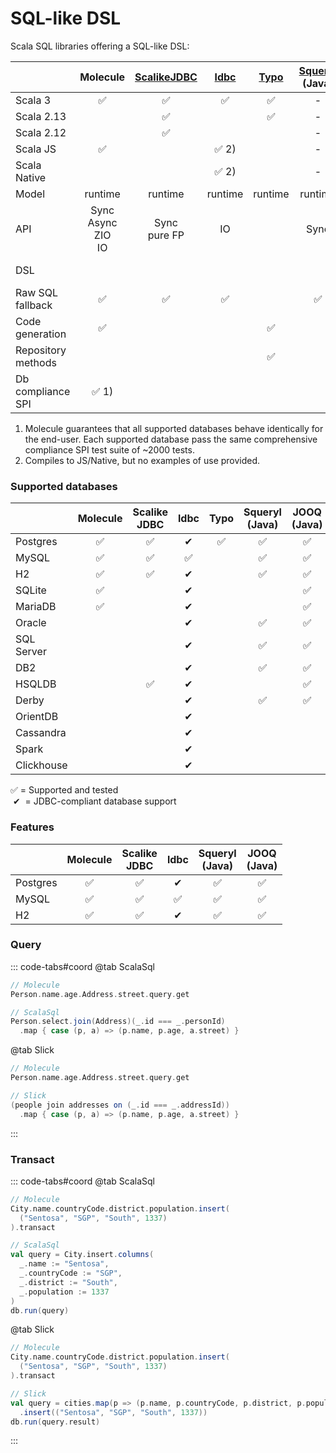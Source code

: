 # SQL-like DSL

Scala SQL libraries offering a SQL-like DSL:

|                    |          Molecule          |  [ScalikeJDBC]   | [ldbc]  | [Typo]  | [Squeryl]<br>(Java) | [JOOQ]<br>(Java) |
|--------------------|:--------------------------:|:----------------:|:-------:|:-------:|:-------------------:|:----------------:|
| Scala 3            |             ✅              |        ✅         |    ✅    |    ✅    |          -          |        -         |
| Scala 2.13         |                            |        ✅         |         |    ✅    |          -          |        -         |
| Scala 2.12         |                            |        ✅         |         |         |          -          |        -         |
| Scala JS           |             ✅              |                  |  ✅ 2)   |         |          -          |        -         |
| Scala Native       |                            |                  |  ✅ 2)   |         |          -          |        -         |
| Model              |          runtime           |     runtime      | runtime | runtime |       runtime       |     runtime      |
| API                | Sync<br>Async<br>ZIO<br>IO | Sync<br/>pure FP |   IO    |         |        Sync         |       Sync       |
| DSL                |                            |                  |         |         |                     |     SQL 1-1      |
| Raw SQL fallback   |             ✅              |        ✅         |    ✅    |         |          ✅          |        ✅         |
| Code generation    |             ✅              |                  |         |    ✅    |                     |                  |
| Repository methods |                            |                  |         |    ✅    |                     |                  |
| Db compliance SPI  |            ✅ 1)            |                  |         |         |                     |                  |

1) Molecule guarantees that all supported databases behave identically for the end-user. Each supported database pass the same comprehensive compliance SPI test suite of ~2000 tests.
2) Compiles to JS/Native, but no examples of use provided.

### Supported databases

|            | Molecule | Scalike<br>JDBC | ldbc | Typo | Squeryl<br>(Java) | JOOQ<br>(Java) |
|------------|:--------:|:---------------:|:----:|:----:|:-----------------:|:--------------:|
| Postgres   |    ✅     |        ✅        |  ✔   |  ✅   |         ✅         |       ✅        |
| MySQL      |    ✅     |        ✅        |  ✅   |      |         ✅         |       ✅        |
| H2         |    ✅     |        ✅        |  ✔   |      |         ✅         |       ✅        |
| SQLite     |    ✅     |                 |  ✔   |      |                   |       ✅        |
| MariaDB    |    ✅     |                 |  ✔   |      |                   |       ✅        |
| Oracle     |          |                 |  ✔   |      |         ✅         |       ✅        |
| SQL Server |          |                 |  ✔   |      |         ✅         |       ✅        |
| DB2        |          |                 |  ✔   |      |         ✅         |       ✅        |
| HSQLDB     |          |        ✅        |  ✔   |      |                   |       ✅        |
| Derby      |          |                 |  ✔   |      |         ✅         |       ✅        |
| OrientDB   |          |                 |  ✔   |      |                   |                |
| Cassandra  |          |                 |  ✔   |      |                   |                |
| Spark      |          |                 |  ✔   |      |                   |                |
| Clickhouse |          |                 |  ✔   |      |                   |                |

✅ = Supported and tested<br>
&nbsp;✔ &nbsp;= JDBC-compliant database support

### Features

|          | Molecule | Scalike<br>JDBC | ldbc | Squeryl<br>(Java) | JOOQ<br>(Java) |
|----------|:--------:|:---------------:|:----:|:-----------------:|:--------------:|
| Postgres |    ✅     |        ✅        |  ✔   |         ✅         |       ✅        |
| MySQL    |    ✅     |        ✅        |  ✅   |         ✅         |       ✅        |
| H2       |    ✅     |        ✅        |  ✔   |         ✅         |       ✅        |


### Query

::: code-tabs#coord
@tab ScalaSql

```scala
// Molecule
Person.name.age.Address.street.query.get

// ScalaSql
Person.select.join(Address)(_.id === _.personId)
  .map { case (p, a) => (p.name, p.age, a.street) }
```

@tab Slick

```scala
// Molecule
Person.name.age.Address.street.query.get

// Slick
(people join addresses on (_.id === _.addressId))
  .map { case (p, a) => (p.name, p.age, a.street) }
```
:::

### Transact

::: code-tabs#coord
@tab ScalaSql

```scala
// Molecule
City.name.countryCode.district.population.insert(
  ("Sentosa", "SGP", "South", 1337)
).transact

// ScalaSql
val query = City.insert.columns(
  _.name := "Sentosa",
  _.countryCode := "SGP",
  _.district := "South",
  _.population := 1337
)
db.run(query)
```

@tab Slick

```scala
// Molecule
City.name.countryCode.district.population.insert(
  ("Sentosa", "SGP", "South", 1337)
).transact

// Slick
val query = cities.map(p => (p.name, p.countryCode, p.district, p.population))
  .insert(("Sentosa", "SGP", "South", 1337))
db.run(query.result)
```

:::

[ScalikeJDBC]: https://scalikejdbc.org
[ldbc]: https://takapi327.github.io/ldbc/
[Typo]: https://github.com/oyvindberg/typo
[Squeryl]: https://www.squeryl.org
[JOOQ]: https://www.jooq.org